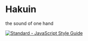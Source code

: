 # Hakuin

the sound of one hand

[![Standard - JavaScript Style Guide](https://img.shields.io/badge/code%20style-standard-brightgreen.svg)](http://standardjs.com/)
